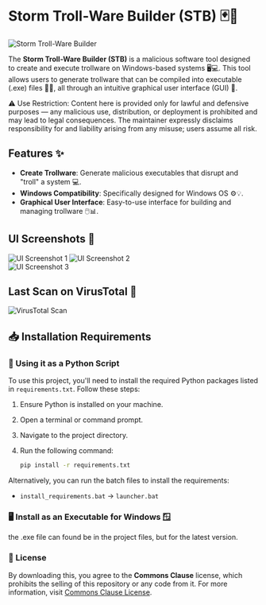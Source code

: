 # Storm Troll-Ware Builder (STB) 🃏🚨

![Storm Troll-Ware Builder](https://github.com/user-attachments/assets/2fe5fb8b-3620-4978-87fb-a66db885de63)

The **Storm Troll-Ware Builder (STB)** is a malicious software tool designed to create and execute trollware on Windows-based systems 🖥️💻. This tool allows users to generate trollware that can be compiled into executable (.exe) files 🔨💥, all through an intuitive graphical user interface (GUI) 🎨.

⚠️ Use Restriction: Content here is provided only for lawful and defensive purposes — any malicious use, distribution, or deployment is prohibited and may lead to legal consequences. The maintainer expressly disclaims responsibility for and liability arising from any misuse; users assume all risk.

## Features ✨

- **Create Trollware**: Generate malicious executables that disrupt and "troll" a system 💻.
- **Windows Compatibility**: Specifically designed for Windows OS ⚙️💡.
- **Graphical User Interface**: Easy-to-use interface for building and managing trollware 🖱️📊.

## UI Screenshots 📸
![UI Screenshot 1](https://github.com/user-attachments/assets/df69243f-3174-41a3-9488-06350a7aeb35)
![UI Screenshot 2](https://github.com/user-attachments/assets/8ac3b6e0-9703-43cf-9c42-efe80a9824f1)  
![UI Screenshot 3](https://github.com/user-attachments/assets/4bcbee8c-6abb-460a-92c0-685e0837d612)



## Last Scan on VirusTotal 🦠
![VirusTotal Scan](https://github.com/user-attachments/assets/c6a00dd4-dea8-466b-afed-0cc719c04355)

## 📥 Installation Requirements

### 🐍 Using it as a Python Script

To use this project, you'll need to install the required Python packages listed in `requirements.txt`. Follow these steps:

1. Ensure Python is installed on your machine.
2. Open a terminal or command prompt.
3. Navigate to the project directory.
4. Run the following command:
   
   ```bash
   pip install -r requirements.txt
   ```

Alternatively, you can run the batch files to install the requirements:

- `install_requirements.bat` → `launcher.bat`


### 🖥️ Install as an Executable for Windows 🪟


the .exe file can found be in the project files, but for the latest version.

### 💼 License

By downloading this, you agree to the **Commons Clause** license, which prohibits the selling of this repository or any code from it. For more information, visit [Commons Clause License](https://commonsclause.com/).
